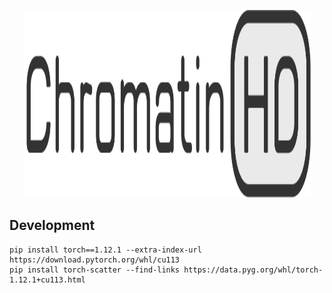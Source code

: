 <p align="center">
  <img width="460" height="300" src="docs/static/logo.png" alt="ChromatinHD">
</p>


## Development

```
pip install torch==1.12.1 --extra-index-url https://download.pytorch.org/whl/cu113
pip install torch-scatter --find-links https://data.pyg.org/whl/torch-1.12.1+cu113.html
```

